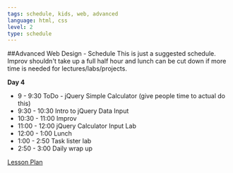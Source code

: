 ```yaml
---
tags: schedule, kids, web, advanced
language: html, css
level: 2
type: schedule
---
```


##Advanced Web Design - Schedule
This is just a suggested schedule. Improv shouldn't take up a full half hour and lunch can be cut down if more time is needed for lectures/labs/projects.

**Day 4**
+ 9 - 9:30 ToDo - jQuery Simple Calculator (give people time to actual do this)
+ 9:30 - 10:30 Intro to jQuery Data Input
+ 10:30 - 11:00 Improv
+ 11:00 - 12:00 jQuery Calculator Input Lab
+ 12:00 - 1:00 Lunch
+ 1:00 - 2:50 Task lister lab
+ 2:50 - 3:00 Daily wrap up

[Lesson Plan](https://docs.google.com/a/flatironschool.com/document/d/19XLJl65WpVB5_16x0GrmdcXuhbCMeUXXtTNRlncp10o/edit)
